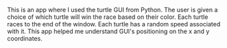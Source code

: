 This is an app where I used the turtle GUI from Python. The user is given a choice of which turtle will win the race based on their color. Each turtle races to the end of the window. Each turtle has a random speed associated with it. This app helped me understand
GUI's positioning on the x and y coordinates.
